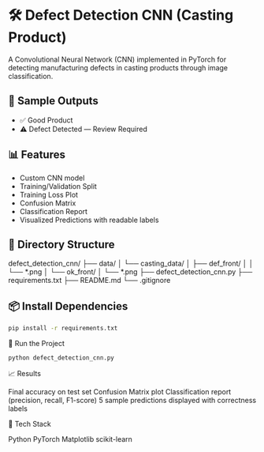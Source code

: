 # 🛠️ Defect Detection CNN (Casting Product)

A Convolutional Neural Network (CNN) implemented in PyTorch for detecting manufacturing defects in casting products through image classification.

## 📸 Sample Outputs
- ✅ Good Product
- ⚠️ Defect Detected — Review Required

## 📊 Features
- Custom CNN model
- Training/Validation Split
- Training Loss Plot
- Confusion Matrix
- Classification Report
- Visualized Predictions with readable labels

## 📂 Directory Structure
  defect_detection_cnn/
  ├── data/
  │ └── casting_data/
  │ ├── def_front/
  │ │ └── *.png
  │ └── ok_front/
  │ └── *.png
  ├── defect_detection_cnn.py
  ├── requirements.txt
  ├── README.md
  └── .gitignore

## 📦 Install Dependencies
```bash
pip install -r requirements.txt
```

🚀 Run the Project
```bash
python defect_detection_cnn.py
```
📈 Results
  
  Final accuracy on test set
  Confusion Matrix plot
  Classification report (precision, recall, F1-score)
  5 sample predictions displayed with correctness labels

📌 Tech Stack
  
  Python
  PyTorch
  Matplotlib
  scikit-learn

